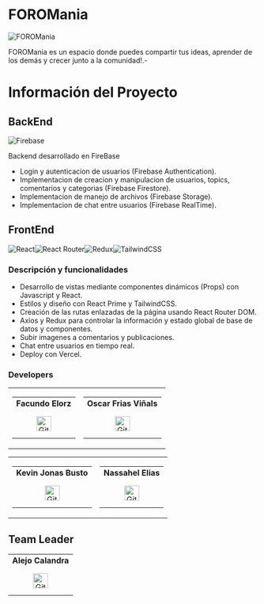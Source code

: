 # FOROMania

<img src="https://firebasestorage.googleapis.com/v0/b/foromania2024.appspot.com/o/utils%2FFOROMANIA3.png?alt=media&token=c571e2b6-5bb6-4f47-98b3-6bbd66bd784b" alt="FOROMania" style="max-width:100%; height:auto;">

FOROMania es un espacio donde puedes compartir tus ideas, aprender de los demás y crecer junto a la comunidad!.-

# Información del Proyecto

## BackEnd

![Firebase](https://img.shields.io/badge/firebase-ffca28?style=for-the-badge&logo=firebase&logoColor=black)

Backend desarrollado en FireBase

- Login y autenticacion de usuarios (Firebase Authentication).
- Implementacion de creacion y manipulacion de usuarios, topics, comentarios y categorias (Firebase Firestore).
- Implementacion de manejo de archivos (Firebase Storage).
- Implementacion de chat entre usuarios (Firebase RealTime).

## FrontEnd

![React](https://img.shields.io/badge/react-%2320232a.svg?style=for-the-badge&logo=react&logoColor=%2361DAFB)![React Router](https://img.shields.io/badge/React_Router-CA4245?style=for-the-badge&logo=react-router&logoColor=white)![Redux](https://img.shields.io/badge/redux-%23593d88.svg?style=for-the-badge&logo=redux&logoColor=white)![TailwindCSS](https://img.shields.io/badge/tailwindcss-%2338B2AC.svg?style=for-the-badge&logo=tailwind-css&logoColor=white)

### Descripción y funcionalidades

- Desarrollo de vistas mediante componentes dinámicos (Props) con Javascript y React.
- Estilos y diseño con React Prime y TailwindCSS.
- Creación de las rutas enlazadas de la página usando React Router DOM.
- Axios y Redux para controlar la información y estado global de base de datos y componentes.
- Subir imagenes a comentarios y publicaciones.
- Chat entre usuarios en tiempo real.
- Deploy con Vercel.

### Developers

<div align="center">
<table border="0" cellspacing="0" cellpadding="0">
  <tr>
  <td >
   <table align="center">
      <tr>
        <td align="center">
          <strong>Facundo Elorz</strong>
        </td>
      </tr>
      <tr>
        <td align="center">
          <a href="https://github.com/githubfacu" target="_blank">
            <img style="margin: 10px" src="https://img.shields.io/badge/github-%23007ACC.svg?style=for-the-badge&logo=github&logoColor=white" alt="GitHub" height="30" />
          </a>
        </td>
      </tr>
    </table>
  </td>
  <td>
   <table align="center">
      <tr>
        <td align="center">
          <strong>Oscar Frias Viñals</strong>
        </td>
      </tr>
      <tr>
        <td align="center">
          <a href="https://github.com/ofvinals" target="_blank">
            <img style="margin: 10px" src="https://img.shields.io/badge/github-%23339933.svg?style=for-the-badge&logo=github&logoColor=white" alt="GitHub" height="30" />
          </a>
        </td>
      </tr>
    </table>
  </td>
   
  </tr>

</table>
<table>
<tr>
  <td>
   <table align="center">
      <tr>
        <td align="center">
          <strong>Kevin Jonas Busto</strong>
        </td>
      </tr>
      <tr>
        <td align="center">
          <a href="https://github.com/jonasbusto" target="_blank">
            <img style="margin: 10px" src="https://img.shields.io/badge/github-%23E34F26.svg?style=for-the-badge&logo=github&logoColor=white" alt="GitHub" height="30" />
          </a>
        </td>
      </tr>
    </table>
  </td>
  <td>
   <table align="center">
      <tr>
        <td align="center">
          <strong>Nassahel Elias</strong>
        </td>
      </tr>
      <tr>
        <td align="center">
          <a href="https://github.com/nassahel" target="_blank">
            <img style="margin: 10px" src="https://img.shields.io/badge/github-%23F7DF1E.svg?style=for-the-badge&logo=github&logoColor=black" alt="GitHub" height="30" />
          </a>
        </td>
      </tr>
    </table>
  </td>
   
  </tr></table>
  
  
</div>

## Team Leader

<table align="center">
  <tr>
    <td align="center">
      <strong>Alejo Calandra</strong>
    </td>
  </tr>
  <tr>
    <td align="center">
      <a href="https://github.com/Azueel" target="_blank">
        <img style="margin: 10px" src="https://img.shields.io/badge/github-%23121011.svg?style=for-the-badge&logo=github&logoColor=white" alt="GitHub" height="30" />
      </a>
    </td>
  </tr>
</table>
